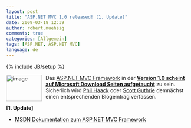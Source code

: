 ```yaml
---
layout: post
title: "ASP.NET MVC 1.0 released! (1. Update)"
date: 2009-03-18 12:39
author: robert.muehsig
comments: true
categories: [Allgemein]
tags: [ASP.NET, ASP.NET MVC]
language: de
---
```

{% include JB/setup %}
<p><a href="{{BASE_PATH}}/assets/wp-images/image680.png"><img style="border-right-width: 0px; margin: 0px 10px 0px 0px; display: inline; border-top-width: 0px; border-bottom-width: 0px; border-left-width: 0px" title="image" border="0" alt="image" align="left" src="{{BASE_PATH}}/assets/wp-images/image-thumb658.png" width="97" height="72" /></a> </p>  <p>Das <a target="_blank" href="http://asp.net/mvc">ASP.NET MVC Framework</a> in der <a target="_blank" href="http://www.microsoft.com/downloads/details.aspx?FamilyID=53289097-73ce-43bf-b6a6-35e00103cb4b&amp;displaylang=en"><strong>Version 1.0 scheint auf Microsoft Download Seiten aufgetaucht</strong></a> zu sein. Sicherlich wird <a target="_blank" href="http://haacked.com/">Phil Haack</a> oder <a target="_blank" href="http://weblogs.asp.net/scottgu/default.aspx">Scott Guthrie</a> demnächst einen entsprechenden Blogeintrag verfassen. </p>  <p><strong>[1. Update]</strong></p>  <ul>   <li><a target="_blank" href="http://msdn.microsoft.com/en-us/library/dd394709.aspx">MSDN Dokumentation zum ASP.NET MVC Framework</a></li> </ul>
